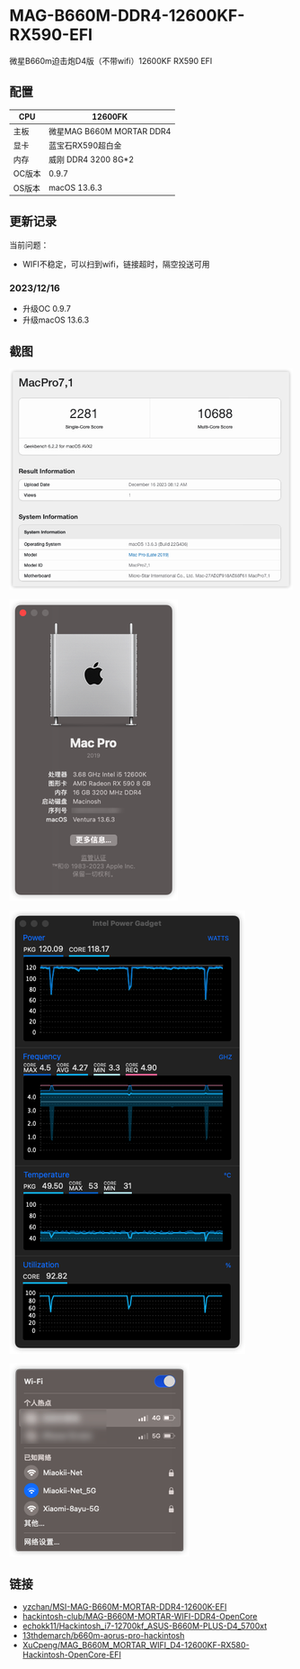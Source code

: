 # MAG-B660M-DDR4-12600KF-RX590-EFI

微星B660m迫击炮D4版（不带wifi）12600KF RX590 EFI

## 配置


| CPU    | 12600FK                   |
|--------|---------------------------|
| 主板   | 微星MAG B660M MORTAR DDR4 |
| 显卡   | 蓝宝石RX590超白金         |
| 内存   | 威刚 DDR4 3200 8G*2       |
| OC版本 | 0.9.7                     |
| OS版本 | macOS 13.6.3              |

## 更新记录

当前问题：

- WIFI不稳定，可以扫到wifi，链接超时，隔空投送可用

### 2023/12/16
- 升级OC 0.9.7
- 升级macOS 13.6.3 

## 截图

![Geekbench 6](assets/Geekbench%206.png)

![about](assets/about.png)

![Intel Power Gadget](assets/Intel%20Power%20Gadget.png)

![wifi](assets/wifi.png)

## 链接
- [yzchan/MSI-MAG-B660M-MORTAR-DDR4-12600K-EFI](https://github.com/yzchan/MSI-MAG-B660M-MORTAR-DDR4-12600K-EFI)
- [hackintosh-club/MAG-B660M-MORTAR-WIFI-DDR4-OpenCore](https://github.com/hackintosh-club/MAG-B660M-MORTAR-WIFI-DDR4-OpenCore)
- [echokk11/Hackintosh_i7-12700kf_ASUS-B660M-PLUS-D4_5700xt](https://github.com/echokk11/Hackintosh_i7-12700kf_ASUS-B660M-PLUS-D4_5700xt)
- [13thdemarch/b660m-aorus-pro-hackintosh](https://github.com/13thdemarch/b660m-aorus-pro-hackintosh)
- [XuCpeng/MAG_B660M_MORTAR_WIFI_D4-12600KF-RX580-Hackintosh-OpenCore-EFI](https://github.com/XuCpeng/MAG_B660M_MORTAR_WIFI_D4-12600KF-RX580-Hackintosh-OpenCore-EFI)